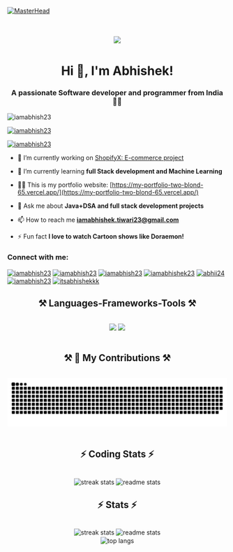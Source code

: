 [![MasterHead](https://raw.githubusercontent.com/PolarBearGG/PolarBearGG/master/web-developer.gif)](https://iamabhish23.io)


<h1 align="center">
    <img src="https://readme-typing-svg.herokuapp.com/?font=Righteous&size=35&center=true&vCenter=true&width=500&height=70&duration=4000&lines=Hi+There!+👋;+I'm+Abhishek!;" />
</h1>

<h1 align="center">Hi 👋, I'm Abhishek!</h1>
<h3 align="center">A passionate Software developer and programmer from India 👨‍💻</h3>

<p align="left"> <img src="https://komarev.com/ghpvc/?username=iamabhish23&label=Profile%20views&color=0e75b6&style=flat" alt="iamabhish23" /> </p>

<p align="left"> <a href="https://github.com/ryo-ma/github-profile-trophy"><img src="https://github-profile-trophy.vercel.app/?username=iamabhish23" alt="iamabhish23" /></a> </p>

<p align="left"> <a href="https://twitter.com/iamabhish23" target="blank"><img src="https://img.shields.io/twitter/follow/iamabhish23?logo=twitter&style=for-the-badge" alt="iamabhish23" /></a> </p>

- 🔭 I’m currently working on [ShopifyX: E-commerce project](https://github.com/iamabhish23/ShopifyX-Full-Stack-E-Commerce-Online-Shopping-Platform)

- 🌱 I’m currently learning **full Stack development and Machine Learning**

- 👨‍💻 This is my portfolio website: [https://my-portfolio-two-blond-65.vercel.app/](https://my-portfolio-two-blond-65.vercel.app/)

- 💬 Ask me about **Java+DSA and full stack development projects**

- 📫 How to reach me **iamabhishek.tiwari23@gmail.com**

- ⚡ Fun fact **I love to watch Cartoon shows like Doraemon!**

<h3 align="left">Connect with me:</h3>
<p align="left">
<a href="https://twitter.com/iamabhish23" target="blank"><img align="center" src="https://raw.githubusercontent.com/rahuldkjain/github-profile-readme-generator/master/src/images/icons/Social/twitter.svg" alt="iamabhish23" height="30" width="40" /></a>
<a href="https://linkedin.com/in/iamabhish23" target="blank"><img align="center" src="https://raw.githubusercontent.com/rahuldkjain/github-profile-readme-generator/master/src/images/icons/Social/linked-in-alt.svg" alt="iamabhish23" height="30" width="40" /></a>
<a href="https://kaggle.com/iamabhish23" target="blank"><img align="center" src="https://raw.githubusercontent.com/rahuldkjain/github-profile-readme-generator/master/src/images/icons/Social/kaggle.svg" alt="iamabhish23" height="30" width="40" /></a>
<a href="https://www.hackerrank.com/iamabhishek23" target="blank"><img align="center" src="https://raw.githubusercontent.com/rahuldkjain/github-profile-readme-generator/master/src/images/icons/Social/hackerrank.svg" alt="iamabhishek23" height="30" width="40" /></a>
<a href="https://codeforces.com/profile/abhii24" target="blank"><img align="center" src="https://raw.githubusercontent.com/rahuldkjain/github-profile-readme-generator/master/src/images/icons/Social/codeforces.svg" alt="abhii24" height="30" width="40" /></a>
<a href="https://www.leetcode.com/iamabhish23" target="blank"><img align="center" src="https://raw.githubusercontent.com/rahuldkjain/github-profile-readme-generator/master/src/images/icons/Social/leet-code.svg" alt="iamabhish23" height="30" width="40" /></a>
<a href="https://auth.geeksforgeeks.org/user/itsabhishekkk" target="blank"><img align="center" src="https://raw.githubusercontent.com/rahuldkjain/github-profile-readme-generator/master/src/images/icons/Social/geeks-for-geeks.svg" alt="itsabhishekkk" height="30" width="40" /></a>
</p>

<h2 align="center">⚒️ Languages-Frameworks-Tools ⚒️</h2>
<br/>
<div align="center">
    <img src="https://skillicons.dev/icons?i=react,bootstrap,html,css,vscode,github,figma,tailwind,git" />
    <img src="https://skillicons.dev/icons?i=nodejs,java,python,javascript,typescript,express,firebase,mongodb,c,nextjs,mysql" /><br>
</div> 

<br/>

<h2 align="center">⚒️ 🐍 My Contributions ⚒️</h2>
<br>
<div align="center">
    
  <img alt="snake eating my contributions" src="https://raw.githubusercontent.com/iamabhish23/iamabhish23/output/github-contribution-grid-snake.svg" />
  
</div>
<br>


<!-- <div align="center">
    <img width="40%" src="https://leetcard.jacoblin.cool/iamabhish23?ext=heatmap" alt="Leetcode Stats">
</div> -->

<!--
<div align="center" style="display: flex; justify-content: space-between;">
    <img width="auto" src="https://leetcard.jacoblin.cool/iamabhish23?ext=heatmap" alt="Leetcode Stats">
    <img width="auto" src="https://codeforces-readme-stats.vercel.app/api/card?username=Abhii24" alt="Codeforces Stats">
</div>

<br/> -->


<h2 align="center">⚡ Coding Stats ⚡</h2>
<br>
<div align=center>
  <img width=410 src="https://leetcard.jacoblin.cool/iamabhish23?ext=heatmap" alt="streak stats"/>
  <img width=370 height="260" src="https://codeforces-readme-stats.vercel.app/api/card?username=Abhii24" alt="readme stats" />
  <br/>
</div>


<h2 align="center">⚡ Stats ⚡</h2>
<br>
<div align=center>
  <img width=390 src="https://github-readme-streak-stats-salesp07.vercel.app/?user=iamabhish23&count_private=true&theme=react&border_radius=10" alt="streak stats"/>
  <img width=390 src="https://github-readme-stats-salesp07.vercel.app/api?username=iamabhish23&count_private=true&show_icons=true&theme=react&rank_icon=github&border_radius=10" alt="readme stats" />
  <br/>
  <img width=325 align="center" src="https://github-readme-stats-salesp07.vercel.app/api/top-langs/?username=iamabhish23&hide=HTML&langs_count=8&layout=compact&theme=react&border_radius=10&size_weight=0.5&count_weight=0.5&exclude_repo=github-readme-stats" alt="top langs" />
</div>

<br/>
